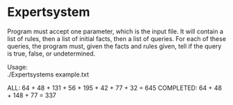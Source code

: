 # Expertsystem
Program must accept one parameter, which is the input file. It will contain a list of rules, then a list of initial facts, then a list of queries. For each of these queries, the program must, given the facts and rules given, tell if the query is true, false, or undetermined.

Usage:</br>
./Expertsystems example.txt


ALL: 64 + 48 + 131 + 56 + 195 + 42 + 77 + 32 = 645
COMPLETED: 64 + 48 + 148 + 77 = 337
